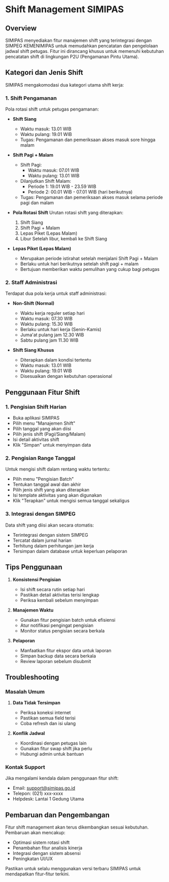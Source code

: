 # Shift Management SIMIPAS

## Overview

SIMIPAS menyediakan fitur manajemen shift yang terintegrasi dengan SIMPEG KEMENIMIPAS untuk memudahkan pencatatan dan pengelolaan jadwal shift petugas. Fitur ini dirancang khusus untuk memenuhi kebutuhan pencatatan shift di lingkungan P2U (Pengamanan Pintu Utama).

## Kategori dan Jenis Shift

SIMIPAS mengakomodasi dua kategori utama shift kerja:

### 1. Shift Pengamanan

Pola rotasi shift untuk petugas pengamanan:

- **Shift Siang**
  - Waktu masuk: 13.01 WIB
  - Waktu pulang: 19.01 WIB
  - Tugas: Pengamanan dan pemeriksaan akses masuk sore hingga malam

- **Shift Pagi + Malam**
  - Shift Pagi:
    - Waktu masuk: 07.01 WIB
    - Waktu pulang: 13.01 WIB
  - Dilanjutkan Shift Malam:
    - Periode 1: 19.01 WIB - 23.59 WIB
    - Periode 2: 00.01 WIB - 07.01 WIB (hari berikutnya)
  - Tugas: Pengamanan dan pemeriksaan akses masuk selama periode pagi dan malam

- **Pola Rotasi Shift**
  Urutan rotasi shift yang diterapkan:
  1. Shift Siang
  2. Shift Pagi + Malam
  3. Lepas Piket (Lepas Malam)
  4. Libur
  Setelah libur, kembali ke Shift Siang

- **Lepas Piket (Lepas Malam)**
  - Merupakan periode istirahat setelah menjalani Shift Pagi + Malam
  - Berlaku untuk hari berikutnya setelah shift pagi + malam
  - Bertujuan memberikan waktu pemulihan yang cukup bagi petugas

### 2. Staff Administrasi

Terdapat dua pola kerja untuk staff administrasi:

- **Non-Shift (Normal)**
  - Waktu kerja reguler setiap hari
  - Waktu masuk: 07.30 WIB
  - Waktu pulang: 15.30 WIB
  - Berlaku untuk hari kerja (Senin-Kamis)
  - Juma'at pulang jam 12.30 WIB
  - Sabtu pulang jam 11.30 WIB

- **Shift Siang Khusus**
  - Diterapkan dalam kondisi tertentu
  - Waktu masuk: 13.01 WIB
  - Waktu pulang: 19.01 WIB
  - Disesuaikan dengan kebutuhan operasional

## Penggunaan Fitur Shift

### 1. Pengisian Shift Harian

- Buka aplikasi SIMIPAS
- Pilih menu "Manajemen Shift"
- Pilih tanggal yang akan diisi
- Pilih jenis shift (Pagi/Siang/Malam)
- Isi detail aktivitas shift
- Klik "Simpan" untuk menyimpan data

### 2. Pengisian Range Tanggal

Untuk mengisi shift dalam rentang waktu tertentu:

- Pilih menu "Pengisian Batch"
- Tentukan tanggal awal dan akhir
- Pilih jenis shift yang akan diterapkan
- Isi template aktivitas yang akan digunakan
- Klik "Terapkan" untuk mengisi semua tanggal sekaligus

### 3. Integrasi dengan SIMPEG

Data shift yang diisi akan secara otomatis:

- Terintegrasi dengan sistem SIMPEG
- Tercatat dalam jurnal harian
- Terhitung dalam perhitungan jam kerja
- Tersimpan dalam database untuk keperluan pelaporan

## Tips Penggunaan

1. **Konsistensi Pengisian**
   - Isi shift secara rutin setiap hari
   - Pastikan detail aktivitas terisi lengkap
   - Periksa kembali sebelum menyimpan

2. **Manajemen Waktu**
   - Gunakan fitur pengisian batch untuk efisiensi
   - Atur notifikasi pengingat pengisian
   - Monitor status pengisian secara berkala

3. **Pelaporan**
   - Manfaatkan fitur ekspor data untuk laporan
   - Simpan backup data secara berkala
   - Review laporan sebelum disubmit

## Troubleshooting

### Masalah Umum

1. **Data Tidak Tersimpan**
   - Periksa koneksi internet
   - Pastikan semua field terisi
   - Coba refresh dan isi ulang

2. **Konflik Jadwal**
   - Koordinasi dengan petugas lain
   - Gunakan fitur swap shift jika perlu
   - Hubungi admin untuk bantuan

### Kontak Support

Jika mengalami kendala dalam penggunaan fitur shift:

- Email: support@simipas.go.id
- Telepon: (021) xxx-xxxx
- Helpdesk: Lantai 1 Gedung Utama

## Pembaruan dan Pengembangan

Fitur shift management akan terus dikembangkan sesuai kebutuhan. Pembaruan akan mencakup:

- Optimasi sistem rotasi shift
- Penambahan fitur analisis kinerja
- Integrasi dengan sistem absensi
- Peningkatan UI/UX

Pastikan untuk selalu menggunakan versi terbaru SIMIPAS untuk mendapatkan fitur-fitur terkini.